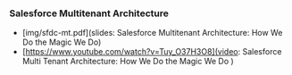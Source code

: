 ### Salesforce Multitenant Architecture

- [img/sfdc-mt.pdf](slides: Salesforce Multitenant Architecture: How We Do the Magic We Do)
- [https://www.youtube.com/watch?v=Tuy_O37H3O8](video: Salesforce Multi Tenant Architecture: How We Do the Magic We Do
)
